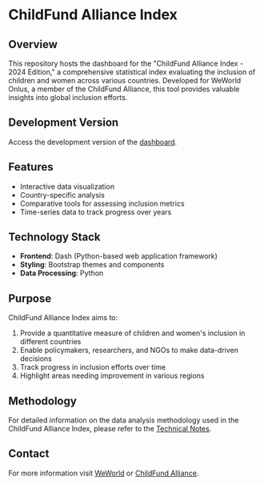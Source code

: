# ChildFund Alliance Index

## Overview

This repository hosts the dashboard for the "ChildFund Alliance Index - 2024 Edition," a comprehensive statistical index evaluating the inclusion of children and women across various countries. Developed for WeWorld Onlus, a member of the ChildFund Alliance, this tool provides valuable insights into global inclusion efforts.

## Development Version

Access the development version of the [dashboard](https://cfaindex.onrender.com).

## Features

- Interactive data visualization
- Country-specific analysis
- Comparative tools for assessing inclusion metrics
- Time-series data to track progress over years

## Technology Stack

- **Frontend**: Dash (Python-based web application framework)
- **Styling**: Bootstrap themes and components
- **Data Processing**: Python

## Purpose

ChildFund Alliance Index aims to:

1. Provide a quantitative measure of children and women's inclusion in different countries
2. Enable policymakers, researchers, and NGOs to make data-driven decisions
3. Track progress in inclusion efforts over time
4. Highlight areas needing improvement in various regions

## Methodology

For detailed information on the data analysis methodology used in the ChildFund Alliance Index, please refer to the [Technical Notes](https://github.com/aripiz/cfa-index/blob/main/data/ChildFundAlliance-Index-2024_TechnicalNotes.pdf).

## Contact

For more information visit [WeWorld](https://weworld.it) or [ChildFund Alliance](https://childfundalliance.org/).